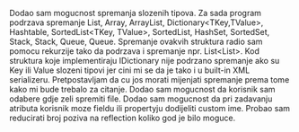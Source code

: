 Dodao sam mogucnost spremanja slozenih tipova. Za sada program podrzava spremanje List<T>, Array, ArrayList,
Dictionary<TKey,TValue>, Hashtable, SortedList<TKey, TValue>, SortedList, HashSet<T>, SortedSet<T>, Stack<T>,
Stack, Queue<int>, Queue. 
Spremanje ovakvih struktura radio sam pomocu rekurzije tako da podrzava i spremanje npr. List<List<int>>.
Kod struktura koje implementiraju IDictionary nije podrzano spremanje ako su Key ili Value slozeni tipovi jer 
cini mi se da je tako i u built-in XML serializeru.
Pretpostavljam da cu jos morati mijenjati spremanje prema tome kako mi bude trebalo za citanje.
Dodao sam mogucnost da korisnik sam odabere gdje zeli spremiti file.
Dodao sam mogucnost da pri zadavanju atributa korisnik moze fieldu ili propertyju dodijeliti custom ime.
Probao sam reducirati broj poziva na reflection koliko god je bilo moguce.
